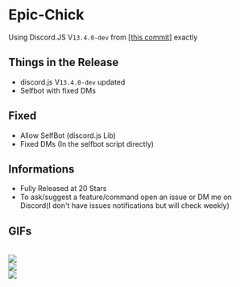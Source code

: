# Epic-Chick

Using Discord.JS V`13.4.0-dev` from [[this commit]](https://github.com/discordjs/discord.js/tree/54f937d82c4159d85e348dfb63b28f9f0c554805) exactly<br>

## Things in the Release
- discord.js V`13.4.0-dev` updated
- Selfbot with fixed DMs
## Fixed
- Allow SelfBot (discord.js Lib)
- Fixed DMs (In the selfbot script directly)
## Informations
- Fully Released at 20 Stars
- To ask/suggest a feature/command open an issue or DM me on Discord(I don't have issues notifications but will check weekly)
## GIFs
<br>![](https://i.imgur.com/K59OzBv.gif)<br>![](https://i.imgur.com/MjAAkgP.gif)<br>![](https://i.imgur.com/1mjxxJ3.gif)
